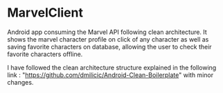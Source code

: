 # MarvelClient
Android app consuming the Marvel API following clean architecture. 
It shows the marvel character profile on click of any character as well as saving favorite characters on database, allowing the user to check their favorite characters offline.

I have followed the clean architecture structure explained in the following link : "https://github.com/dmilicic/Android-Clean-Boilerplate" with minor changes.
